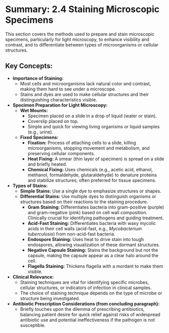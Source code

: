 # Summary: 2.4 Staining Microscopic Specimens

This section covers the methods used to prepare and stain microscopic specimens, particularly for light microscopy, to enhance visibility and contrast, and to differentiate between types of microorganisms or cellular structures.

## Key Concepts:

*   **Importance of Staining:**
    *   Most cells and microorganisms lack natural color and contrast, making them hard to see under a microscope.
    *   Stains and dyes are used to make cellular structures and their distinguishing characteristics visible.
*   **Specimen Preparation for Light Microscopy:**
    *   **Wet Mounts:**
        *   Specimen placed on a slide in a drop of liquid (water or stain).
        *   Coverslip placed on top.
        *   Simple and quick for viewing living organisms or liquid samples (e.g., urine).
    *   **Fixed Specimens:**
        *   **Fixation:** Process of attaching cells to a slide, killing microorganisms, stopping movement and metabolism, and preserving cellular components.
        *   **Heat Fixing:** A smear (thin layer of specimen) is spread on a slide and briefly heated.
        *   **Chemical Fixing:** Uses chemicals (e.g., acetic acid, ethanol, methanol, formaldehyde, glutaraldehyde) to denature proteins and stabilize structures; often preferred for tissue specimens.
*   **Types of Stains:**
    *   **Simple Stains:** Use a single dye to emphasize structures or shapes.
    *   **Differential Stains:** Use multiple dyes to distinguish organisms or structures based on their reactions to the staining procedure.
        *   **Gram Staining:** Differentiates bacteria into gram-positive (purple) and gram-negative (pink) based on cell wall composition. Clinically crucial for identifying pathogens and guiding treatment.
        *   **Acid-Fast Staining:** Differentiates bacteria with waxy mycolic acids in their cell walls (acid-fast, e.g., *Mycobacterium tuberculosis*) from non-acid-fast bacteria.
        *   **Endospore Staining:** Uses heat to drive stain into tough endospores, allowing visualization of these dormant structures.
        *   **Negative Capsule Staining:** Stains the background but not the capsule, making the capsule appear as a clear halo around the cell.
        *   **Flagella Staining:** Thickens flagella with a mordant to make them visible.
*   **Clinical Relevance:**
    *   Staining techniques are vital for identifying specific microbes, cellular structures, or indicators of infection in clinical samples.
    *   The choice of staining technique depends on the type of microbe or structure being investigated.
*   **Antibiotic Prescription Considerations (from concluding paragraph):**
    *   Briefly touches upon the dilemma of prescribing antibiotics, balancing patient desire for quick relief against risks of widespread antibiotic use and potential ineffectiveness if the pathogen is not susceptible.
